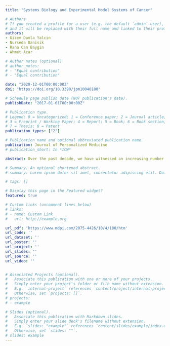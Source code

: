 ```yaml
---
title: "Systems Biology and Experimental Model Systems of Cancer"

# Authors
# If you created a profile for a user (e.g. the default `admin` user), write the username (folder name) here 
# and it will be replaced with their full name and linked to their profile.
authors:
- Gizem Damla Yalcin
- Nurseda Danisik
- Rana Can Baygin
- Ahmet Acar

# Author notes (optional)
# author_notes:
# - "Equal contribution"
# - "Equal contribution"

date: "2020-12-01T00:00:00Z"
doi: "https://doi.org/10.3390/jpm10040180"

# Schedule page publish date (NOT publication's date).
publishDate: "2017-01-01T00:00:00Z"

# Publication type.
# Legend: 0 = Uncategorized; 1 = Conference paper; 2 = Journal article;
# 3 = Preprint / Working Paper; 4 = Report; 5 = Book; 6 = Book section;
# 7 = Thesis; 8 = Patent
publication_types: ["2"]

# Publication name and optional abbreviated publication name.
publication: Journal of Personalized Medicine
# publication_short: In *ICW*

abstract: Over the past decade, we have witnessed an increasing number of large-scale studies that have provided multi-omics data by high-throughput sequencing approaches. This has particularly helped with identifying key (epi) genetic alterations in cancers. Importantly, aberrations that lead to the activation of signaling networks through the disruption of normal cellular homeostasis is seen both in cancer cells and also in the neighboring tumor microenvironment. Cancer systems biology approaches have enabled the efficient integration of experimental data with computational algorithms and the implementation of actionable targeted therapies, as the exceptions, for the treatment of cancer. Comprehensive multi-omics data obtained through the sequencing of tumor samples and experimental model systems will be important in implementing novel cancer systems biology approaches and increasing their efficacy for tailoring novel personalized treatment modalities in cancer. In this review, we discuss emerging cancer systems biology approaches based on multi-omics data derived from bulk and single-cell genomics studies in addition to existing experimental model systems that play a critical role in understanding (epi) genetic heterogeneity and therapy resistance in cancer.

# Summary. An optional shortened abstract.
# summary: Lorem ipsum dolor sit amet, consectetur adipiscing elit. Duis posuere tellus ac convallis placerat. Proin tincidunt magna sed ex sollicitudin condimentum.

# tags: []

# Display this page in the Featured widget?
featured: true

# Custom links (uncomment lines below)
# links:
# - name: Custom Link
#   url: http://example.org

url_pdf: 'https://www.mdpi.com/2075-4426/10/4/180/htm'
url_code: ''
url_dataset: ''
url_poster: ''
url_project: ''
url_slides: ''
url_source: ''
url_video: ''


# Associated Projects (optional).
#   Associate this publication with one or more of your projects.
#   Simply enter your project's folder or file name without extension.
#   E.g. `internal-project` references `content/project/internal-project/index.md`.
#   Otherwise, set `projects: []`.
# projects:
# - example

# Slides (optional).
#   Associate this publication with Markdown slides.
#   Simply enter your slide deck's filename without extension.
#   E.g. `slides: "example"` references `content/slides/example/index.md`.
#   Otherwise, set `slides: ""`.
# slides: example
---
```

